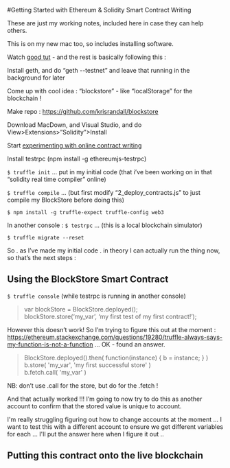 #Getting Started with Ethereum & Solidity Smart Contract Writing
 
These are just my working notes, included here in case they can help others.

This is on my new mac too, so includes installing software.
 
Watch [good tut](https://www.youtube.com/watch?v=8jI1TuEaTro&t=1831s) - and the rest is basically following this :


Install geth, and do “geth --testnet” and leave that running in the background for later


Come up with cool idea : “blockstore” - like “localStorage” for the blockchain !


Make repo : https://github.com/krisrandall/blockstore


Download MacDown, and Visual Studio, and do View>Extensions>”Solidity”>Install


Start [experimenting with online contract writing](https://ethereum.github.io/browser-solidity/#version=soljson-v0.4.11+commit.68ef5810.js)


Install testrpc  (npm install -g ethereumjs-testrpc)


`$ truffle init`   ... put in my initial code (that i’ve been working on in that “solidity real time compiler” online)


`$ truffle compile` ...  (but first modify “2_deploy_contracts.js” to just compile my BlockStore before doing this)


`$ npm install -g truffle-expect truffle-config web3`


In another console : `$ testrpc` ...  (this is a local blockchain simulator)


`$ truffle migrate --reset` 


So . as I’ve made my initial code . in theory I can actually run the thing now, so that’s the next steps :


 
 
## Using the BlockStore Smart Contract
 
`$ truffle console`    (while testrpc is running in another console)


> var blockStore = BlockStore.deployed();     
> blockStore.store(‘my_var’, ‘my first test of my first contract!’);     


However this doesn’t work!
So I’m trying to figure this out at the moment :
https://ethereum.stackexchange.com/questions/19280/truffle-always-says-my-function-is-not-a-function 
...
OK - found an answer.


> BlockStore.deployed().then( function(instance) { b = instance; } )    
> b.store( 'my_var', 'my first successful store' )    
> b.fetch.call( 'my_var' )

NB: don’t use .call for the store, but do for the .fetch !


And that actually worked !!!
I’m going to now try to do this as another account to confirm that the stored value is unique to account.

I'm really struggling figuring out how to change accounts at the moment ... I want to test this with a different account to ensure we get different variables for each ... I'll put the answer here when I figure it out ..


## Putting this contract onto the live blockchain


 
 
